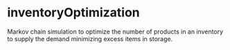 # inventoryOptimization
Markov chain simulation to optimize the number of products in an inventory to supply the demand minimizing excess items in storage.
